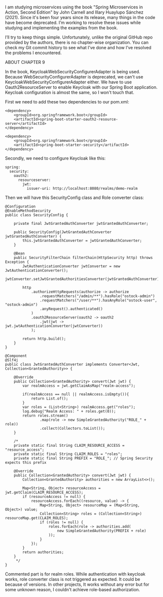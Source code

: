I am studying microservices using the book "Spring Microservices in Action, Second Edition" by John Carnell and Illary Huaylupo Sánchez (2021). Since it's been four years since its release, many things in the code have become deprecated. I’m working to resolve these issues while studying and implementing the examples from the book.

I’ll try to keep things simple. Unfortunately, unlike the original GitHub repo provided by the authors, there is no chapter-wise organization. You can check my Git commit history to see what I’ve done and how I’ve resolved the problems I encountered.

ABOUT CHAPTER 9

In the book, KeycloakWebSecurityConfigurerAdapter is being used. Because WebSecurityConfigurerAdapter is deprecated, we can't use KeycloakWebSecurityConfigurerAdapter either. We have to use Oauth2ResourceServer to enable Keycloak with our Spring Boot application. Keycloak configuration is almost the same, so I won't touch that.

First we need to add these two dependencies to our pom.xml:
```
<dependency>
    <groupId>org.springframework.boot</groupId>
    <artifactId>spring-boot-starter-oauth2-resource-server</artifactId>
</dependency>

<dependency>
    <groupId>org.springframework.boot</groupId>
    <artifactId>spring-boot-starter-security</artifactId>
</dependency>
```



Secondly, we need to configure Keycloak like this:
```
spring:
  security:
    oauth2:
      resourceserver:
        jwt:
          issuer-uri: http://localhost:8080/realms/demo-realm
```

Then we will have this SecurityConfig class and Role converter class:
```
@Configuration
@EnableMethodSecurity
public class SecurityConfig {

    private final JwtGrantedAuthConverter jwtGrantedAuthConverter;

    public SecurityConfig(JwtGrantedAuthConverter jwtGrantedAuthConverter) {
        this.jwtGrantedAuthConverter = jwtGrantedAuthConverter;
    }

    @Bean
    public SecurityFilterChain filterChain(HttpSecurity http) throws Exception {
        JwtAuthenticationConverter jwtConverter = new JwtAuthenticationConverter();
        jwtConverter.setJwtGrantedAuthoritiesConverter(jwtGrantedAuthConverter);

        http
            .authorizeHttpRequests(authorize -> authorize
                .requestMatchers("/admin/**").hasRole("ostock-admin")
                .requestMatchers("/user/**").hasAnyRole("ostock-user", "ostock-admin")
                .anyRequest().authenticated()
            )
            .oauth2ResourceServer(oauth2 -> oauth2
                .jwt(jwt -> jwt.jwtAuthenticationConverter(jwtConverter))
            );

        return http.build();
    }
}
```
```
@Component
@Slf4j
public class JwtGrantedAuthConverter implements Converter<Jwt, Collection<GrantedAuthority>> {

    @Override
    public Collection<GrantedAuthority> convert(Jwt jwt) {
        var realmAccess = jwt.getClaimAsMap("realm-access");

        if(realmAccess == null || realmAccess.isEmpty()){
            return List.of();
        }
        var roles = (List<String>) realmAccess.get("roles");
        log.debug("Realm Access: " + roles.get(0));
        return roles.stream()
                .map(role -> new SimpleGrantedAuthority("ROLE_" + role))
                .collect(Collectors.toList());
    }

    /*
    private static final String CLAIM_RESOURCE_ACCESS = "resource_access";
    private static final String CLAIM_ROLES = "roles";
    private static final String PREFIX = "ROLE_"; // Spring Security expects this prefix

    @Override
    public Collection<GrantedAuthority> convert(Jwt jwt) {
        Collection<GrantedAuthority> authorities = new ArrayList<>();

        Map<String, Object> resourceAccess = jwt.getClaim(CLAIM_RESOURCE_ACCESS);
        if (resourceAccess != null) {
            resourceAccess.forEach((resource, value) -> {
                Map<String, Object> resourceMap = (Map<String, Object>) value;
                Collection<String> roles = (Collection<String>) resourceMap.get(CLAIM_ROLES);
                if (roles != null) {
                    roles.forEach(role -> authorities.add(
                        new SimpleGrantedAuthority(PREFIX + role)
                    ));
                }
            });
        }
        return authorities;
    }
     */
}
```
Commented part is for realm roles.
While authentication with keycloak works, role converter class is not triggered as expected. It could be because of versions. In other projects, It works without any error but for some unknown reason, I couldn't achieve role-based authorization.
